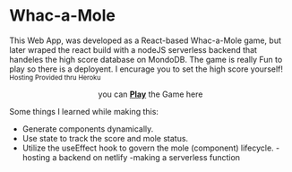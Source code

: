 # Whac-a-Mole

This Web App, was developed as a React-based Whac-a-Mole game, but later wraped the react build with a nodeJS serverless backend that handeles the high score database on MondoDB.
The game is really Fun to play so there is a deployent. I encurage you to set the high score yourself!
<sub>Hosting Provided thru Heroku</sub>
<p align="center">you can <a href="https://gorgeous-genie-657fdc.netlify.app"><b>Play</b></a> the Game here</p>

Some things I learned while making this:
- Generate components dynamically.
- Use state to track the score and mole status.
- Utilize the useEffect hook to govern the mole (component) lifecycle.
-hosting a backend on netlify
-making a serverless function 